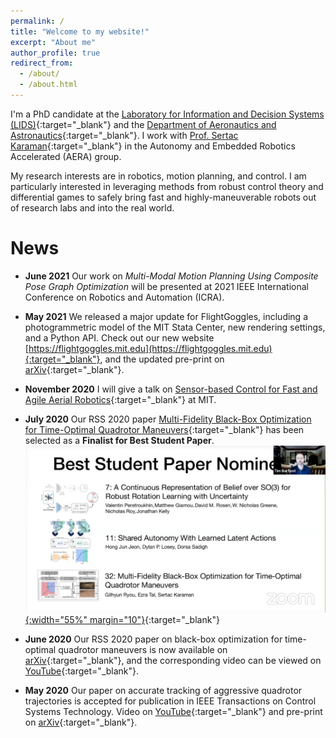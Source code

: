 ```yaml
---
permalink: /
title: "Welcome to my website!"
excerpt: "About me"
author_profile: true
redirect_from: 
  - /about/
  - /about.html
---
```


I'm a PhD candidate at the [Laboratory for Information and Decision Systems (LIDS)](https://lids.mit.edu){:target="_blank"} and the [Department of Aeronautics and Astronautics](https://aeroastro.mit.edu){:target="_blank"}. I work with [Prof. Sertac Karaman](http://karaman.mit.edu/){:target="_blank"} in the Autonomy and Embedded Robotics Accelerated (AERA) group.

My research interests are in robotics, motion planning, and control. I am particularly interested in leveraging methods from robust control theory and differential games to safely bring fast and highly-maneuverable robots out of research labs and into the real world.

News
======

* **June 2021** Our work on *Multi-Modal Motion Planning Using Composite Pose Graph Optimization* will be presented at 2021 IEEE International Conference on Robotics and Automation (ICRA).

* **May 2021** We released a major update for FlightGoggles, including a photogrammetric model of the MIT Stata Center, new rendering settings, and a Python API. Check out our new website [https://flightgoggles.mit.edu](https://flightgoggles.mit.edu){:target="_blank"},  and the updated pre-print on [arXiv](https://arxiv.org/abs/1905.11377){:target="_blank"}.

* **November 2020** I will give a talk on [Sensor-based Control for Fast and Agile Aerial Robotics](https://lids.mit.edu/news-and-events/events/sensor-based-control-fast-and-agile-aerial-robotics){:target="_blank"} at MIT.

* **July 2020** Our RSS 2020 paper [Multi-Fidelity Black-Box Optimization for Time-Optimal Quadrotor Maneuvers](https://roboticsconference.org/program/papers/32/){:target="_blank"} has been selected as a **Finalist for Best Student Paper**.
[![image](/images/rss_beststudentpaper_nominees.jpeg){:width="55%" margin="10"}](/images/rss_beststudentpaper_nominees.jpeg){:target="_blank"}

* **June 2020** Our RSS 2020 paper on black-box optimization for time-optimal quadrotor maneuvers is now available on [arXiv](https://arxiv.org/abs/2006.02513){:target="_blank"}, and the corresponding video can be viewed on [YouTube](https://youtu.be/igwULi_H1Kg){:target="_blank"}.
 
* **May 2020** Our paper on accurate tracking of aggressive quadrotor trajectories is accepted for publication in IEEE Transactions on Control Systems Technology. Video on [YouTube](https://youtu.be/K15lNBAKDCs){:target="_blank"} and pre-print on [arXiv](https://arxiv.org/abs/1809.04048){:target="_blank"}.